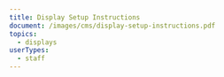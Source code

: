 ```yaml
---
title: Display Setup Instructions
document: /images/cms/display-setup-instructions.pdf
topics:
  - displays
userTypes:
  - staff
---
```

